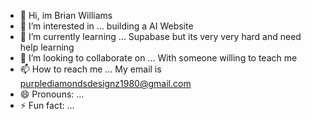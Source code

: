 - 👋 Hi, im Brian Williams 
- 👀 I’m interested in ... building a AI Website
- 🌱 I’m currently learning ... Supabase but its very very hard and need help learning
- 💞️ I’m looking to collaborate on ... With someone willing to teach me
- 📫 How to reach me ... My email is purplediamondsdesignz1980@gmail.com
- 😄 Pronouns: ...
- ⚡ Fun fact: ...

<!---
Bankroll313/Bankroll313 is a ✨ special ✨ repository because its `README.md` (this file) appears on your GitHub profile.
You can click the Preview link to take a look at your changes.
--->
